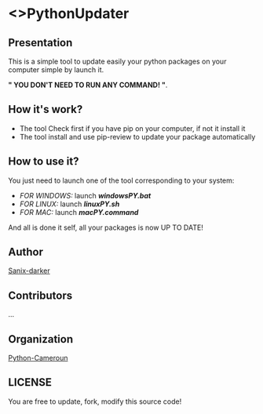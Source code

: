 # <>PythonUpdater 

## Presentation
   This is a simple tool to update easily your python packages on your computer simple by launch it.
   
   **" YOU DON'T NEED TO RUN ANY COMMAND! "**.

## How it's work?
- The tool Check first if you have pip on your computer, if not it install it
- The tool install and use pip-review to update your package automatically

## How to use it?
  You just need to launch one of the tool corresponding to your system:
  - *FOR WINDOWS:* launch **_windowsPY.bat_**
  - *FOR LINUX:* launch **_linuxPY.sh_**
  - *FOR MAC:* launch **_macPY.command_**
  
  And all is done it self, all your packages is now UP TO DATE!

## Author
   [Sanix-darker](https://github.com/sanix-darker)

## Contributors
...

## Organization
   [Python-Cameroun](https://github.com/python-cameroun)

## LICENSE
   You are free to update, fork, modify this source code!
